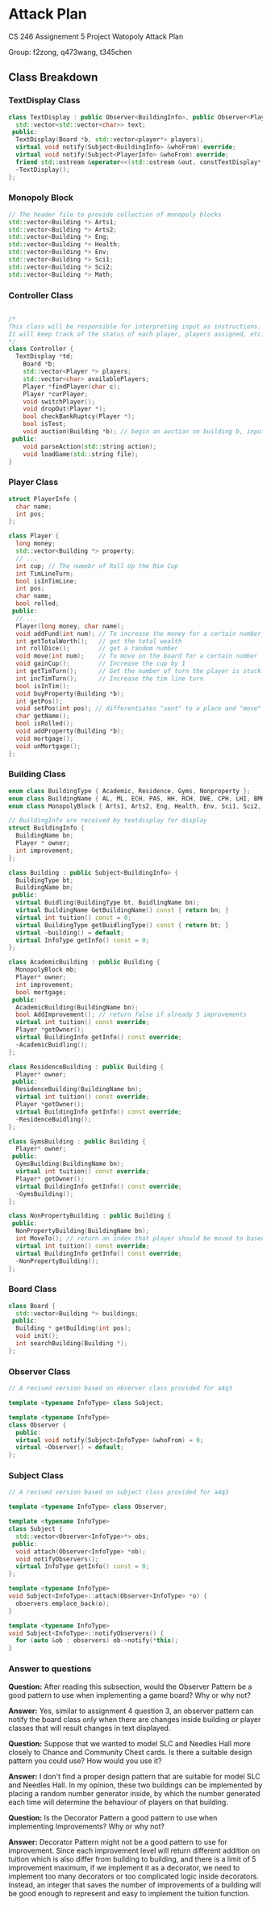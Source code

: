 # Attack Plan

CS 246 Assignement 5 Project Watopoly Attack Plan

Group: f2zong, q473wang, t345chen

## Class Breakdown

### TextDisplay Class

```c++
class TextDisplay : public Observer<BuildingInfo>, public Observer<PlayerInfo> {
  std::vector<std::vector<char>> text;
 public:
  TextDisplay(Board *b, std::vector<player*> players);
  virtual void notify(Subject<BuildingInfo> &whoFrom) override;
  virtual void notify(Subject<PlayerInfo> &whoFrom) override;
  friend std::ostream &operator<<(std::ostream &out, constTextDisplay* td);
  ~TextDisplay();
};
```
### Monopoly Block
```c++
// The header file to provide collection of monopoly blocks
std::vector<Building *> Arts1;
std::vector<Building *> Arts2;
std::vector<Building *> Eng;
std::vector<Building *> Health;
std::vector<Building *> Env;
std::vector<Building *> Sci1;
std::vector<Building *> Sci2;
std::vector<Building *> Math;
```


### Controller Class

```c++

/*
This class will be responsible for interpreting input as instructions. 
It will keep track of the status of each player, players assigned, etc. 
*/
class Controller {
  TextDisplay *td;
	Board *b;
	std::vector<Player *> players;
	std::vector<char> availablePlayers;
	Player *findPlayer(char c);
	Player *curPlayer;
	void switchPlayer();
 	void dropOut(Player *);
	bool checkBankRuptcy(Player *);
	bool isTest;
	void auction(Building *b); // begin an auction on building b, input for a single player will be like [num]/W. "W" means withdraw
 public:
	void parseAction(std::string action);
	void loadGame(std::string file);
}
```

### Player Class

```c++
struct PlayerInfo {
  char name;
  int pos;
};
```

```c++
class Player {
  long money;
  std::vector<Building *> property;
  // ...
  int cup; // The numebr of Roll Up the Rim Cup
  int TimLineTurn; 
  bool isInTimLine;
  int pos;
  char name;
  bool rolled;
 public:
  // ...
  Player(long money, char name);
  void addFund(int num); // To increase the money for a certain number
  int getTotalWorth();   // get the total wealth
  int rollDice();        // get a random number
  void move(int num);    // To move on the board for a certain number
  void gainCup();        // Increase the cup by 1
  int getTimTurn();      // Get the number of turn the player is stuck at time line
  int incTimTurn();      // Increase the tim line turn
  bool isInTim();
  void buyProperty(Building *b);
  int getPos();
  void setPos(int pos); // differentiates "sent" to a place and "move" to a place
  char getName();
  bool isRolled();
  void addProperty(Building *b);
  void mortgage();
  void unMortgage();
};
```

### Building Class

```c++
enum class BuildingType { Academic, Residence, Gyms, Nonproperty };
enum class BuildingName { AL, ML, ECH, PAS, HH, RCH, DWE, CPH, LHI, BMH, OPT, EV1, EV2, EV3, PHYS, B1, B2, EIT, ESC, C2, MC, DC, MKV，UWP, V1, REV, PAC, CIF, CollectOSAP, DCTimsLine, GoToTims, GooseNesting, Tuition, CoopFee, SLC, NeedlesHall}; 
enum class MonopolyBlock { Arts1, Arts2, Eng, Health, Env, Sci1, Sci2, Math };

// BuildingInfo are received by textdisplay for display
struct BuildingInfo {
  BuildingName bn;
  Player * owner;
  int improvement;
};
```

```c++
class Building : public Subject<BuildingInfo> {
  BuildingType bt;
  BuildingName bn;
 public:
  virtual Buidling(BuildingType bt, BuidlingName bn);
  virtual BuildingName GetBuildingName() const { return bn; }
  virtual int tuition() const = 0;
  virtual BuildingType getBuidlingType() const { return bt; }
  virtual ~building() = default;
  virtual InfoType getInfo() const = 0;
};

class AcademicBuilding : public Building {
  MonopolyBlock mb;
  Player* owner;
  int improvement;
  bool mortgage;
 public:
  AcademicBuilding(BuildingName bn);
  bool AddImprovement(); // return false if already 5 improvements
  virtual int tuition() const override;
  Player *getOwner();
  virtual BuildingInfo getInfo() const override;
  ~AcademicBuidling(); 
};

class ResidenceBuilding : public Building {
  Player* owner;
 public:
  ResidenceBuilding(BuildingName bn);
  virtual int tuition() const override;
  Player *getOwner();
  virtual BuildingInfo getInfo() const override;
  ~ResidenceBuidling(); 
};

class GymsBuilding : public Building {
  Player* owner;
 public:
  GymsBuilding(BuildingName bn);
  virtual int tuition() const override;
  Player* getOwner();
  virtual BuildingInfo getInfo() const override;
  ~GymsBuilding();
};

class NonPropertyBuilding : public Building {
 public:
  NonPropertyBuilding(BuildingName bn);
  int MoveTo(); // return an index that player should be moved to based on the rule of that non-property buidling
  virtual int tuition() const override;
  virtual BuildingInfo getInfo() const override;
  ~NonPropertyBuilding();
};
```

### Board Class

```c++
class Board {
  std::vector<Building *> buildings;
 public:
  Building * getBuilding(int pos);
  void init();
  int searchBuilding(Building *);
};
```

### Observer Class

```c++
// A revised version based on observer class provided for a4q3

template <typename InfoType> class Subject;

template <typename InfoType>
class Observer {
  public:
  virtual void notify(Subject<InfoType> &whoFrom) = 0;
  virtual ~Observer() = default;
};
```

### Subject Class

```c++
// A revised version based on subject class provided for a4q3

template <typename InfoType> class Observer;

template <typename InfoType>
class Subject {
  std::vector<Observer<InfoType>*> obs;
 public:
  void attach(Observer<InfoType> *ob);
  void notifyObservers();
  virtual InfoType getInfo() const = 0;
};

template <typename InfoType>
void Subject<InfoType>::attach(Observer<InfoType> *o) {
  observers.emplace_back(o);
}

template <typename InfoType>
void Subject<InfoType>::notifyObservers() {
  for (auto &ob : observers) ob->notify(*this);
}

```

### Answer to questions

**Question:** After reading this subsection, would the Observer Pattern be a good pattern to use when implementing a game board? Why or why not?

**Answer:** Yes, similar to assignment 4 question 3, an observer pattern can notify the board class only when there are changes inside building or player classes that will result changes in text displayed.

**Question:** Suppose that we wanted to model SLC and Needles Hall more closely to Chance and Community Chest cards. Is there a suitable design pattern you could use? How would you use it?

**Answer:** I don't find a proper design pattern that are suitable for model SLC and Needles Hall. In my opinion, these two buildings can be implemented by placing a random number generator inside, by which the number generated each time will determine the behaviour of players on that building.

**Question:** Is the Decorator Pattern a good pattern to use when implementing Improvements? Why or why not?

**Answer:** Decorator Pattern might not be a good pattern to use for improvement. Since each improvement level will return different addition on tuition which is also differ from building to building, and there is a limit of 5 improvement maximum, if we implement it as a decorator, we need to implement too many decorators or too complicated logic inside decorators. Instead, an integer that saves the number of improvements of a building will be good enough to represent and easy to implement the tuition function.

